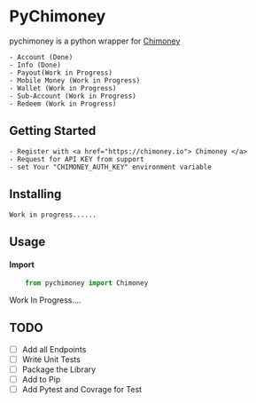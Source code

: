 # PyChimoney

pychimoney is a python wrapper for <a href="https://chimoney.io"> Chimoney </a>

    - Account (Done)
    - Info (Done)
    - Payout(Work in Progress)
    - Mobile Money (Work in Progress)
    - Wallet (Work in Progress)
    - Sub-Account (Work in Progress)
    - Redeem (Work in Progress)

## Getting Started
    - Register with <a href="https://chimoney.io"> Chimoney </a>
    - Request for API KEY from support
    - set Your "CHIMONEY_AUTH_KEY" environment variable

## Installing 
    Work in progress......

## Usage
#### Import
```python
    from pychimoney import Chimoney
```

 Work In Progress....


## TODO

- [ ] Add all Endpoints
- [ ] Write Unit Tests
- [ ] Package the Library
- [ ] Add to Pip
- [ ] Add Pytest and Covrage for Test